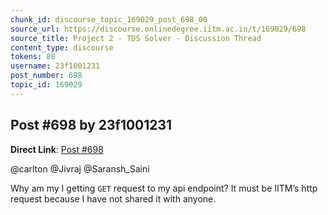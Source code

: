 ```yaml
---
chunk_id: discourse_topic_169029_post_698_00
source_url: https://discourse.onlinedegree.iitm.ac.in/t/169029/698
source_title: Project 2 - TDS Solver - Discussion Thread
content_type: discourse
tokens: 88
username: 23f1001231
post_number: 698
topic_id: 169029
---
```


## Post #698 by 23f1001231

**Direct Link**: [Post #698](https://discourse.onlinedegree.iitm.ac.in/t/169029/698)

@carlton @Jivraj @Saransh_Saini

Why am my I getting `GET` request to my api endpoint? It must be IITM’s http request because I have not shared it with anyone.
